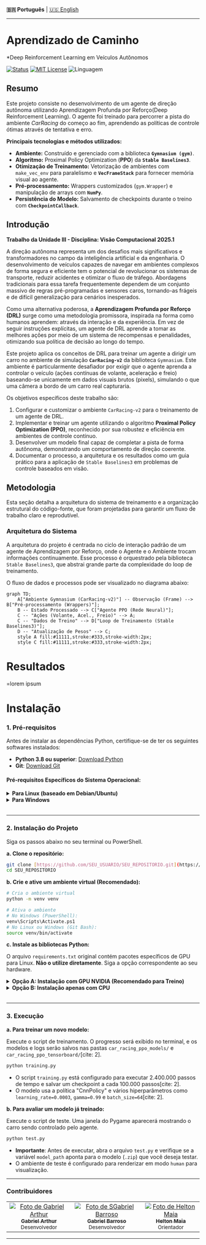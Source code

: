 **🇧🇷 Português** | [🇺🇸 English](README.en.md)
***

# Aprendizado de Caminho
*Deep Reinforcement Learning em Veículos Autônomos

[![Status](https://github.com/barrosocode/car_training/actions/workflows/blank.yml/badge.svg)](https://github.com/barrosocode/car_training/actions/workflows/blank.yml) [![MIT License](https://img.shields.io/badge/License-MIT-yellow.svg)](https://github.com/barrosocode/car_training/blob/main/LICENSE) ![Linguagem](https://img.shields.io/github/languages/top/barrosocode/car_training)

## Resumo

Este projeto consiste no desenvolvimento de um agente de direção autônoma utilizando Aprendizagem Profunda por Reforço(Deep Reinforcement Learning). O agente foi treinado para percorrer a pista do ambiente *CarRacing* do começo ao fim, aprendendo as políticas de controle ótimas através de tentativa e erro.

**Principais tecnologias e métodos utilizados:**

* **Ambiente:** Construído e gerenciado com a biblioteca **`Gymnasium (gym)`**.
* **Algoritmo:** Proximal Policy Optimization (**PPO**) da **`Stable Baselines3`**.
* **Otimização de Treinamento:** Vetorização de ambientes com `make_vec_env` para paralelismo e **`VecFrameStack`** para fornecer memória visual ao agente.
* **Pré-processamento:** Wrappers customizados (`gym.Wrapper`) e manipulação de arrays com **`NumPy`**.
* **Persistência do Modelo:** Salvamento de checkpoints durante o treino com **`CheckpointCallback`**.

## Introdução
**Trabalho da Unidade III - Disciplina: Visão Computacional 2025.1**

A direção autônoma representa um dos desafios mais significativos e transformadores no campo da inteligência artificial e da engenharia. O desenvolvimento de veículos capazes de navegar em ambientes complexos de forma segura e eficiente tem o potencial de revolucionar os sistemas de transporte, reduzir acidentes e otimizar o fluxo de tráfego. Abordagens tradicionais para essa tarefa frequentemente dependem de um conjunto massivo de regras pré-programadas e sensores caros, tornando-as frágeis e de difícil generalização para cenários inesperados.

Como uma alternativa poderosa, a **Aprendizagem Profunda por Reforço (DRL)** surge como uma metodologia promissora, inspirada na forma como humanos aprendem: através da interação e da experiência. Em vez de seguir instruções explícitas, um agente de DRL aprende a tomar as melhores ações por meio de um sistema de recompensas e penalidades, otimizando sua política de decisão ao longo do tempo.

Este projeto aplica os conceitos de DRL para treinar um agente a dirigir um carro no ambiente de simulação **`CarRacing-v2`** da biblioteca `Gymnasium`. Este ambiente é particularmente desafiador por exigir que o agente aprenda a controlar o veículo (ações contínuas de volante, aceleração e freio) baseando-se unicamente em dados visuais brutos (pixels), simulando o que uma câmera a bordo de um carro real capturaria.

Os objetivos específicos deste trabalho são:
1.  Configurar e customizar o ambiente `CarRacing-v2` para o treinamento de um agente de DRL.
2.  Implementar e treinar um agente utilizando o algoritmo **Proximal Policy Optimization (PPO)**, reconhecido por sua robustez e eficiência em ambientes de controle contínuo.
3.  Desenvolver um modelo final capaz de completar a pista de forma autônoma, demonstrando um comportamento de direção coerente.
4.  Documentar o processo, a arquitetura e os resultados como um guia prático para a aplicação de `Stable Baselines3` em problemas de controle baseados em visão.

## Metodologia

Esta seção detalha a arquitetura do sistema de treinamento e a organização estrutural do código-fonte, que foram projetadas para garantir um fluxo de trabalho claro e reprodutível.

### Arquitetura do Sistema

A arquitetura do projeto é centrada no ciclo de interação padrão de um agente de Aprendizagem por Reforço, onde o Agente e o Ambiente trocam informações continuamente. Esse processo é orquestrado pela biblioteca `Stable Baselines3`, que abstrai grande parte da complexidade do loop de treinamento.

O fluxo de dados e processos pode ser visualizado no diagrama abaixo:

````mermaid
graph TD;
    A["Ambiente Gymnasium (CarRacing-v2)"] -- Observação (Frame) --> B["Pré-processamento (Wrappers)"];
    B -- Estado Processado --> C["Agente PPO (Rede Neural)"];
    C -- "Ações (Volante, Acel., Freio)" --> A;
    C -- "Dados de Treino" --> D["Loop de Treinamento (Stable Baselines3)"];
    D -- "Atualização de Pesos" --> C;
    style A fill:#11111,stroke:#333,stroke-width:2px;
    style C fill:#11111,stroke:#333,stroke-width:2px;
````


# Resultados
=lorem ipsum

# Instalação
### 1. Pré-requisitos

Antes de instalar as dependências Python, certifique-se de ter os seguintes softwares instalados:

* **Python 3.8 ou superior**: [Download Python](https://www.python.org/downloads/)
* **Git**: [Download Git](https://git-scm.com/downloads/)

#### **Pré-requisitos Específicos do Sistema Operacional:**

<details>
<summary><strong>Para Linux (baseado em Debian/Ubuntu)</strong></summary>

Você precisará das ferramentas de compilação essenciais e da biblioteca SWIG, que são dependências para o ambiente `CarRacing`.

```bash
sudo apt-get update
sudo apt-get install -y build-essential swig
```
</details>

<details>
<summary><strong>Para Windows</strong></summary>

A instalação no Windows requer algumas ferramentas de compilação C++ para a biblioteca `Box2D`.

1.  **Microsoft C++ Build Tools**:
    * Faça o download do [Visual Studio Installer](https://visualstudio.microsoft.com/visual-cpp-build-tools/).
    * Execute o instalador e, na aba "Cargas de Trabalho", selecione a opção **"Desenvolvimento para desktop com C++"**.
    * Prossiga com a instalação.

2.  **SWIG**:
    * Faça o download do **SWIG for Windows** (procure por `swigwin`) no [site oficial](http://swig.org/download.html).
    * Descompacte o arquivo (ex: em `C:\swigwin`).
    * Adicione a pasta descompactada ao **PATH** do seu sistema para que o `pip` possa encontrá-la.
        * Pesquise por "Editar as variáveis de ambiente do sistema" no Windows.
        * Clique em "Variáveis de Ambiente...".
        * Na seção "Variáveis do sistema", selecione a variável `Path` e clique em "Editar".
        * Clique em "Novo" e adicione o caminho para a pasta do SWIG (ex: `C:\swigwin`).
</details>
<br>

---

### 2. Instalação do Projeto

Siga os passos abaixo no seu terminal ou PowerShell.

**a. Clone o repositório:**
```bash
git clone [https://github.com/SEU_USUARIO/SEU_REPOSITORIO.git](https://github.com/SEU_USUARIO/SEU_REPOSITORIO.git)
cd SEU_REPOSITORIO
```

**b. Crie e ative um ambiente virtual (Recomendado):**
```bash
# Cria o ambiente virtual
python -m venv venv

# Ativa o ambiente
# No Windows (PowerShell):
venv\Scripts\Activate.ps1
# No Linux ou Windows (Git Bash):
source venv/bin/activate
```

**c. Instale as bibliotecas Python:**

O arquivo `requirements.txt` original contém pacotes específicos de GPU para Linux. **Não o utilize diretamente**. Siga a opção correspondente ao seu hardware.

<details>
<summary><strong>Opção A: Instalação com GPU NVIDIA (Recomendado para Treino)</strong></summary>

Esta opção utiliza a aceleração da sua placa de vídeo NVIDIA para um treinamento muito mais rápido.

1.  **Instale o PyTorch com suporte a CUDA:**
    Visite o [site oficial do PyTorch](https://pytorch.org/get-started/locally/) para obter o comando de instalação exato para sua versão do CUDA. Para CUDA 12.1, o comando geralmente é:
    ```bash
    pip install torch torchvision torchaudio --index-url [https://download.pytorch.org/whl/cu121](https://download.pytorch.org/whl/cu121)
    ```

2.  **Instale as outras dependências:**
    ```bash
    pip install stable_baselines3[extra] gymnasium[box2d] tensorboard
    ```
    * `stable_baselines3[extra]` instala a biblioteca com suas dependências comuns.
    * `gymnasium[box2d]` garante a instalação correta do ambiente `CarRacing`.

</details>

<details>
<summary><strong>Opção B: Instalação apenas com CPU</strong></summary>

Use esta opção se você não tem uma placa de vídeo NVIDIA ou não deseja configurar o CUDA. O treinamento será significativamente mais lento.

1.  **Instale a versão CPU do PyTorch:**
    ```bash
    pip install torch torchvision torchaudio
    ```

2.  **Instale as outras dependências:**
    ```bash
    pip install stable_baselines3[extra] gymnasium[box2d] tensorboard
    ```
</details>
<br>

---

### 3. Execução

**a. Para treinar um novo modelo:**

Execute o script de treinamento. O progresso será exibido no terminal, e os modelos e logs serão salvos nas pastas `car_racing_ppo_models/` e `car_racing_ppo_tensorboard/`[cite: 2].
```bash
python training.py
```
* O script `training.py` está configurado para executar 2.400.000 passos de tempo e salvar um checkpoint a cada 100.000 passos[cite: 2].
* O modelo usa a política "CnnPolicy" e vários hiperparâmetros como `learning_rate=0.0003`, `gamma=0.99` e `batch_size=64`[cite: 2].

**b. Para avaliar um modelo já treinado:**

Execute o script de teste. Uma janela do Pygame aparecerá mostrando o carro sendo controlado pelo agente.
```bash
python test.py
```
* **Importante**: Antes de executar, abra o arquivo `test.py` e verifique se a variável `model_path` aponta para o modelo (`.zip`) que você deseja testar.
* O ambiente de teste é configurado para renderizar em modo `human` para visualização.

---

### Contribuidores

<table>
  <tr>
    <td align="center">
      <a href="https://github.com/Ag0ds"><img src="https://github.com/Ag0ds.png?size=100" alt="Foto de Gabriel Arthur"/><br/><sub><b>Gabriel Arthur</b></sub></a><br/><sub>Desenvolvedor</sub>
    </td>
    <td align="center">
        <a href="https://github.com/barrosocode"><img src="https://github.com/barrosocode.png?size=100" alt="Foto de SGabriel Barroso"/><br/><sub><b>Gabriel Barroso</b></sub></a><br/><sub>Desenvolvedor</sub>
    </td>
    <td align="center">
        <a href="https://github.com/heltonmaia"><img src="https://github.com/heltonmaia.png?size=100" alt="Foto de Helton Maia"/><br/><sub><b>Helton Maia</b></sub></a><br/><sub>Orientador</sub>
    </td>
  </tr>
</table>

---

